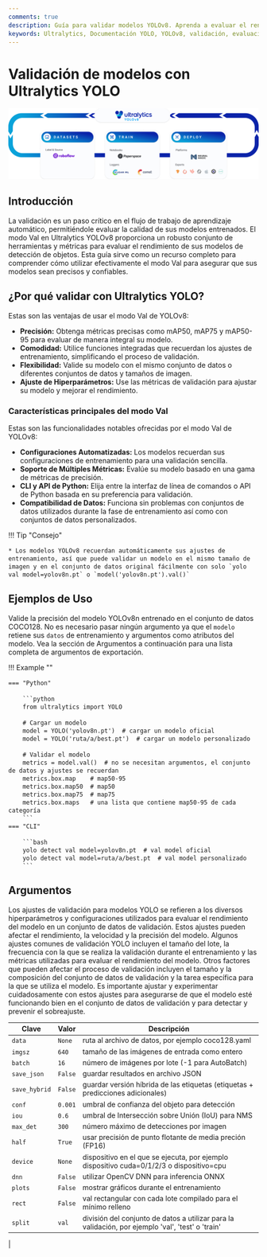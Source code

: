 ```yaml
---
comments: true
description: Guía para validar modelos YOLOv8. Aprenda a evaluar el rendimiento de sus modelos YOLO utilizando configuraciones y métricas de validación con ejemplos en Python y CLI.
keywords: Ultralytics, Documentación YOLO, YOLOv8, validación, evaluación de modelos, hiperparámetros, precisión, métricas, Python, CLI
---
```


# Validación de modelos con Ultralytics YOLO

<img width="1024" src="https://github.com/ultralytics/assets/raw/main/yolov8/banner-integrations.png" alt="Ecosistema e integraciones de Ultralytics YOLO">

## Introducción

La validación es un paso crítico en el flujo de trabajo de aprendizaje automático, permitiéndole evaluar la calidad de sus modelos entrenados. El modo Val en Ultralytics YOLOv8 proporciona un robusto conjunto de herramientas y métricas para evaluar el rendimiento de sus modelos de detección de objetos. Esta guía sirve como un recurso completo para comprender cómo utilizar efectivamente el modo Val para asegurar que sus modelos sean precisos y confiables.

## ¿Por qué validar con Ultralytics YOLO?

Estas son las ventajas de usar el modo Val de YOLOv8:

- **Precisión:** Obtenga métricas precisas como mAP50, mAP75 y mAP50-95 para evaluar de manera integral su modelo.
- **Comodidad:** Utilice funciones integradas que recuerdan los ajustes de entrenamiento, simplificando el proceso de validación.
- **Flexibilidad:** Valide su modelo con el mismo conjunto de datos o diferentes conjuntos de datos y tamaños de imagen.
- **Ajuste de Hiperparámetros:** Use las métricas de validación para ajustar su modelo y mejorar el rendimiento.

### Características principales del modo Val

Estas son las funcionalidades notables ofrecidas por el modo Val de YOLOv8:

- **Configuraciones Automatizadas:** Los modelos recuerdan sus configuraciones de entrenamiento para una validación sencilla.
- **Soporte de Múltiples Métricas:** Evalúe su modelo basado en una gama de métricas de precisión.
- **CLI y API de Python:** Elija entre la interfaz de línea de comandos o API de Python basada en su preferencia para validación.
- **Compatibilidad de Datos:** Funciona sin problemas con conjuntos de datos utilizados durante la fase de entrenamiento así como con conjuntos de datos personalizados.

!!! Tip "Consejo"

    * Los modelos YOLOv8 recuerdan automáticamente sus ajustes de entrenamiento, así que puede validar un modelo en el mismo tamaño de imagen y en el conjunto de datos original fácilmente con solo `yolo val model=yolov8n.pt` o `model('yolov8n.pt').val()`

## Ejemplos de Uso

Valide la precisión del modelo YOLOv8n entrenado en el conjunto de datos COCO128. No es necesario pasar ningún argumento ya que el `modelo` retiene sus `datos` de entrenamiento y argumentos como atributos del modelo. Vea la sección de Argumentos a continuación para una lista completa de argumentos de exportación.

!!! Example ""

    === "Python"

        ```python
        from ultralytics import YOLO

        # Cargar un modelo
        model = YOLO('yolov8n.pt')  # cargar un modelo oficial
        model = YOLO('ruta/a/best.pt')  # cargar un modelo personalizado

        # Validar el modelo
        metrics = model.val()  # no se necesitan argumentos, el conjunto de datos y ajustes se recuerdan
        metrics.box.map    # map50-95
        metrics.box.map50  # map50
        metrics.box.map75  # map75
        metrics.box.maps   # una lista que contiene map50-95 de cada categoría
        ```
    === "CLI"

        ```bash
        yolo detect val model=yolov8n.pt  # val model oficial
        yolo detect val model=ruta/a/best.pt  # val model personalizado
        ```

## Argumentos

Los ajustes de validación para modelos YOLO se refieren a los diversos hiperparámetros y configuraciones utilizados para evaluar el rendimiento del modelo en un conjunto de datos de validación. Estos ajustes pueden afectar el rendimiento, la velocidad y la precisión del modelo. Algunos ajustes comunes de validación YOLO incluyen el tamaño del lote, la frecuencia con la que se realiza la validación durante el entrenamiento y las métricas utilizadas para evaluar el rendimiento del modelo. Otros factores que pueden afectar el proceso de validación incluyen el tamaño y la composición del conjunto de datos de validación y la tarea específica para la que se utiliza el modelo. Es importante ajustar y experimentar cuidadosamente con estos ajustes para asegurarse de que el modelo esté funcionando bien en el conjunto de datos de validación y para detectar y prevenir el sobreajuste.

| Clave         | Valor   | Descripción                                                                                       |
|---------------|---------|---------------------------------------------------------------------------------------------------|
| `data`        | `None`  | ruta al archivo de datos, por ejemplo coco128.yaml                                                |
| `imgsz`       | `640`   | tamaño de las imágenes de entrada como entero                                                     |
| `batch`       | `16`    | número de imágenes por lote (-1 para AutoBatch)                                                   |
| `save_json`   | `False` | guardar resultados en archivo JSON                                                                |
| `save_hybrid` | `False` | guardar versión híbrida de las etiquetas (etiquetas + predicciones adicionales)                   |
| `conf`        | `0.001` | umbral de confianza del objeto para detección                                                     |
| `iou`         | `0.6`   | umbral de Intersección sobre Unión (IoU) para NMS                                                 |
| `max_det`     | `300`   | número máximo de detecciones por imagen                                                           |
| `half`        | `True`  | usar precisión de punto flotante de media preción (FP16)                                          |
| `device`      | `None`  | dispositivo en el que se ejecuta, por ejemplo dispositivo cuda=0/1/2/3 o dispositivo=cpu          |
| `dnn`         | `False` | utilizar OpenCV DNN para inferencia ONNX                                                          |
| `plots`       | `False` | mostrar gráficos durante el entrenamiento                                                         |
| `rect`        | `False` | val rectangular con cada lote compilado para el mínimo relleno                                    |
| `split`       | `val`   | división del conjunto de datos a utilizar para la validación, por ejemplo 'val', 'test' o 'train' |
|
